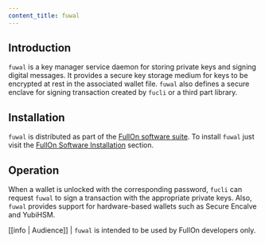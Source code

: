 ```yaml
---
content_title: fuwal
---
```


## Introduction

`fuwal` is a key manager service daemon for storing private keys and signing digital messages. It provides a secure key storage medium for keys to be encrypted at rest in the associated wallet file. `fuwal` also defines a secure enclave for signing transaction created by `fucli` or a third part library.

## Installation

`fuwal` is distributed as part of the [FullOn software suite](https://github.com/fullon-labs/fullon). To install `fuwal` just visit the [FullOn Software Installation](../00_install/index.md) section.

## Operation

When a wallet is unlocked with the corresponding password, `fucli` can request `fuwal` to sign a transaction with the appropriate private keys. Also, `fuwal` provides support for hardware-based wallets such as Secure Encalve and YubiHSM.

[[info | Audience]]
| `fuwal` is intended to be used by FullOn developers only.
